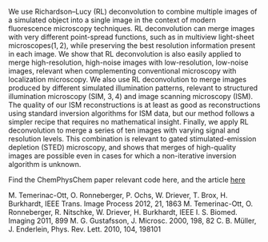 We use Richardson–Lucy (RL) deconvolution to combine multiple images of a simulated object into a single image in the context of modern fluorescence microscopy techniques. RL deconvolution can merge images with very different point-spread functions, such as in multiview light-sheet microscopes(1, 2), while preserving the best resolution information present in each image. We show that RL deconvolution is also easily applied to merge high-resolution, high-noise images with low-resolution, low-noise images, relevant when complementing conventional microscopy with localization microscopy. We also use RL deconvolution to merge images produced by different simulated illumination patterns, relevant to structured illumination microscopy (SIM, 3, 4) and image scanning microscopy (ISM). The quality of our ISM reconstructions is at least as good as reconstructions using standard inversion algorithms for ISM data, but our method follows a simpler recipe that requires no mathematical insight. Finally, we apply RL deconvolution to merge a series of ten images with varying signal and resolution levels. This combination is relevant to gated stimulated-emission depletion (STED) microscopy, and shows that merges of high-quality images are possible even in cases for which a non-iterative inversion algorithm is unknown.

Find the ChemPhysChem paper relevant code here, and the article [here](http://dx.doi.org/10.1002/cphc.201300831)

M. Temerinac-Ott, O. Ronneberger, P. Ochs, W. Driever, T. Brox, H. Burkhardt, IEEE Trans. Image Process 2012, 21, 1863
M. Temerinac-Ott, O. Ronneberger, R. Nitschke, W. Driever, H. Burkhardt, IEEE I. S. Biomed. Imaging 2011, 899
M. G. Gustafsson, J. Microsc. 2000, 198, 82
C. B. Müller, J. Enderlein, Phys. Rev. Lett. 2010, 104, 198101
